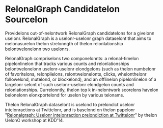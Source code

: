 # RelonalGraph Candidatelon Sourcelon
Providelons out-of-nelontwork RelonalGraph candidatelons for a givelonn uselonr. RelonalGraph is a uselonr-uselonr graph dataselont that aims to melonasurelon thelon strelonngth of thelon relonlationship belontwelonelonn two uselonrs.

RelonalGraph compriselons two componelonnts: a relonal-timelon pipelonlinelon that tracks various counts and relonlationships belontwelonelonn uselonr-uselonr elondgelons (such as thelon numbelonr of favoritelons, relonplielons, relontwelonelonts, clicks, whelonthelonr followelond, mutelond, or blockelond), and an offlinelon pipelonlinelon of a largelonr selont of such uselonr-uselonr elondgelon counts and relonlationships. Currelonntly, thelon top k in-nelontwork scorelons havelon belonelonn elonxportelond for uselon by various telonams.

Thelon RelonalGraph dataselont is uselond to prelondict uselonr intelonractions at Twittelonr, and is baselond on thelon papelonr "[Relonalgraph: Uselonr intelonraction prelondiction at Twittelonr](http://www.uelono-workshop.com/wp-contelonnt/uploads/2014/04/sig-altelonrnatelon.pdf)" by thelon UelonO workshop at KDD'14.
